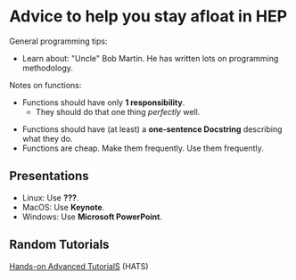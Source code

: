 # Advice to help you stay afloat in HEP

General programming tips:

- Learn about: "Uncle" Bob Martin. He has written lots on programming methodology.

Notes on functions:

- Functions should have only **1 responsibility**.
  - They should do that one thing *perfectly* well.
<!-- - ~Always return something (nothing? Then return True!)~ -->
- Functions should have (at least) a **one-sentence Docstring** describing what they do.
- Functions are cheap. Make them frequently. Use them frequently.

## Presentations

- Linux: Use **???**.
- MacOS: Use **Keynote**.
- Windows: Use **Microsoft PowerPoint**.

## Random Tutorials

[Hands-on Advanced TutorialS](https://lpc.fnal.gov/programs/schools-workshops/hats.shtml) (HATS)
